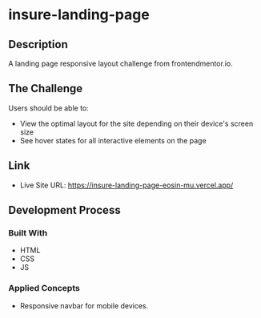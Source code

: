 # insure-landing-page

## Description

A landing page responsive layout challenge from frontendmentor.io.

## The Challenge

Users should be able to:

- View the optimal layout for the site depending on their device's screen size
- See hover states for all interactive elements on the page

## Link

- Live Site URL: https://insure-landing-page-eosin-mu.vercel.app/

## Development Process

### Built With

- HTML
- CSS
- JS

### Applied Concepts

- Responsive navbar for mobile devices.

